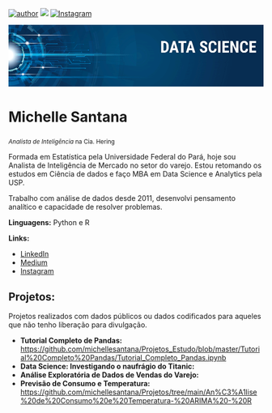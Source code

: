 [![author](https://img.shields.io/badge/author-Michelle-red.svg)](https://www.linkedin.com/in/michellecsantana) [![](https://img.shields.io/badge/python-3.7+-blue.svg)](https://www.python.org/downloads/release/python-365/) [![Instagram](https://img.shields.io/badge/Instagram-purple.svg)](https://www.instagram.com/michellesantana.ds/?hl=pt-br)

<p align="center">
  <img src="banner.png" >
</p>

# Michelle Santana
<sub>*Analista de Inteligência* na Cia. Hering </sub>

Formada em Estatística pela Universidade Federal do Pará, hoje sou Analista de Inteligência de Mercado no setor do varejo. Estou retomando os estudos em Ciência de dados e faço MBA em Data Science e Analytics pela USP.

Trabalho com análise de dados desde 2011, desenvolvi pensamento analítico e capacidade de resolver problemas.

**Linguagens:** Python e R

**Links:**
* [LinkedIn](https://www.linkedin.com/in/michellecsantana)
* [Medium](https://medium.com/@michelle.santana)
* [Instagram](https://www.instagram.com/michellesantana.ds/?hl=pt-br)


## Projetos:
Projetos realizados com dados públicos ou dados codificados para aqueles que não tenho liberação para divulgação.

* **Tutorial Completo de Pandas:** https://github.com/michellesantana/Projetos_Estudo/blob/master/Tutorial%20Completo%20Pandas/Tutorial_Completo_Pandas.ipynb 
* **Data Science: Investigando o naufrágio do Titanic:** 
* **Análise Exploratória de Dados de Vendas do Varejo:**
* **Previsão de Consumo e Temperatura:** https://github.com/michellesantana/Projetos/tree/main/An%C3%A1lise%20de%20Consumo%20e%20Temperatura-%20ARIMA%20-%20R



